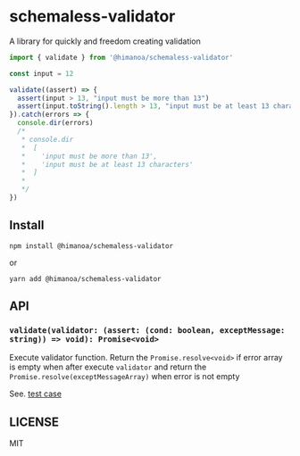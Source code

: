 # schemaless-validator

A library for quickly and freedom creating validation 

```typescript
import { validate } from '@himanoa/schemaless-validator'

const input = 12

validate((assert) => {
  assert(input > 13, "input must be more than 13")
  assert(input.toString().length > 13, "input must be at least 13 characters")
}).catch(errors => {
  console.dir(errors)
  /*
   * console.dir
   *  [
   *    'input must be more than 13',
   *    'input must be at least 13 characters'
   *  ]
   *
   */
})
```

## Install

```
npm install @himanoa/schemaless-validator
```

or

```
yarn add @himanoa/schemaless-validator
```

## API

### `validate(validator: (assert: (cond: boolean, exceptMessage: string)) => void): Promise<void>`

Execute validator function.
Return the `Promise.resolve<void>` if error array is empty when after execute `validator` and return the `Promise.resolve(exceptMessageArray)` when error is not empty

See. [test case](https://github.com/himanoa/schemaless-validator/blob/master/src/lib.test.ts#L17-L22)

## LICENSE 

MIT
